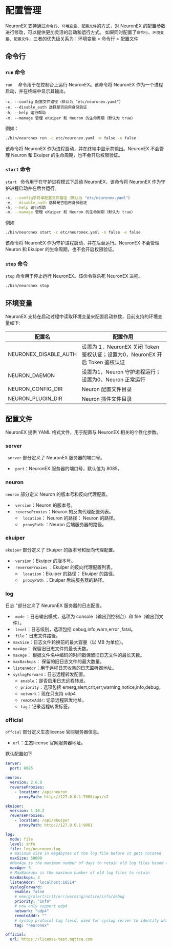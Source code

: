 # 配置管理

NeuronEX 支持通过`命令行`、`环境变量`、`配置文件`的方式，对 NeuronEX 的配置参数进行修改，可以提供更加灵活的启动和运行方式。
如果同时配置了`命令行`、`环境变量`、`配置文件`，三者的优先级关系为：环境变量 > 命令行 > 配置文件

## 命令行

### `run` 命令

`run  `  命令用于在控制台上运行 NeuronEX。该命令将 NeuronEX 作为一个进程启动，并在终端中显示其输出。

```shell
-c, --config 配置文件路径（默认为 "etc/neuronex.yaml"）
-e, --disable_auth 选择是否启用身份验证
-h, --help 运行帮助
-m, --manage 管理 eKuiper 和 Neuron 的生命周期（默认为 true）
```

例如：
```sh
./bin/neuronex run -c etc/neuronex.yaml -m false -e false
```

该命令将 NeuronEX 作为进程启动，并在终端中显示其输出。NeuronEX 不会管理 Neuron 和 Ekuiper 的生命周期，也不会开启权限验证。

### `start` 命令

`start ` 命令用于在守护进程模式下启动 NeuronEX，该命令将 NeuronEX 作为守护进程启动并在后台运行。

```sh
-c, --config字符串配置文件路径（默认为 "etc/neuronex.yaml"）
-e, --disable_auth 选择是否启用身份验证
-h, --help 运行帮助
-m, --manage 管理 eKuiper 和 Neuron 的生命周期（默认为 true）
```

例如

```sh
./bin/neuronex start -c etc/neuronex.yaml -m false -e false
```

该命令将 NeuronEX 作为守护进程启动，并在后台运行。NeuronEX 不会管理 Neuron 和 Ekuiper 的生命周期，也不会开启权限验证。

### `stop` 命令

`stop` 命令用于停止运行 NeuronEX。该命令将杀死 NeuronEX 进程。

```sh
./bin/neuronex stop
```

## 环境变量

NeuronEX 支持在启动过程中读取环境变量来配置启动参数，目前支持的环境变量如下:

| 配置名                          | 配置作用                                                                           |
| ------------------------------ | --------------------------------------------------------------------------------- |
| NEURONEX_DISABLE_AUTH          | 设置为 1，NeuronEX 关闭 Token 鉴权认证；设置为0，NeuronEX 开启 Token 鉴权认证                |
| NEURON_DAEMON                  | 设置为1，Neuron 守护进程运行；设置为0，Neuron 正常运行                                   |
| NEURON_CONFIG_DIR              | Neuron 配置文件目录                                                                  |
| NEURON_PLUGIN_DIR              | Neuron 插件文件目录                                                                  |
## 配置文件

NeuronEX 提供 YAML 格式文件，用于配置与 NeuronEX 相关的个性化参数。

### server

` server`  部分定义了 NeuronEX 服务器的端口号。

- ` port`：NeuronEX 服务器的端口号，默认值为 8085。

### neuron

` neuron ` 部分定义 Neuron 的版本号和反向代理配置。

- ` version`：Neuron 的版本号。
- ` reverseProxies`：Neuron 的反向代理配置列表。
  - ` location`： Neuron 的路径： Neuron 的路径。
  - ` proxyPath` ：Neuron 后端服务器的路径。

### ekuiper

` ekuiper ` 部分定义了 Ekuiper 的版本号和反向代理配置。

- ` version`：Ekuiper 的版本号。
- ` reverseProxies` ：Ekuiper 的反向代理配置列表。
  - ` location`：Ekuiper 的路径： Ekuiper 的路径。
  - ` proxyPath` ：Ekuiper 后端服务器的路径。

### log

日志 "部分定义了 NeuronEX 服务器的日志配置。

- ` mode` ：日志输出模式，选项为 console（输出到控制台）和 file（输出到文件）。
- ` level`：日志级别，选项包括 debug,info,warn,error ,fatal。
- ` file`：日志文件路径。
- `maxSize`：日志文件轮换前的最大容量（以 MB 为单位）。
- `maxAge`： 保留旧日志文件的最长天数。
- `maxAge`： 根据文件名中编码的时间戳保留旧日志文件的最长天数。
- `maxBackups`： 保留的旧日志文件的最大数量。
- `listenAddr`：用于远程日志收集的日志监听器地址。
- `syslogForward`：日志远程转发配置。
  - `enable`：是否启用日志远程转发。
  - `priority`：选项包括 emerg,alert,crit,err,warning,notice,info,debug。
  - `network`：现在只支持 udp4
  - `remoteAddr`: 记录远程转发地址。
  - `tag`：记录远程转发标签。

### official

`offcial` 部分定义生态license 官网服务器信息。

- `url`：生态license  官网服务器地址。

 默认配置如下

```yaml
server:
  port: 8085

neuron:
  version: 2.6.0
  reverseProxies:
    - location: /api/neuron
      proxyPath: http://127.0.0.1:7000/api/v2

ekuiper:
  version: 1.10.2
  reverseProxies:
    - location: /api/ekuiper
      proxyPath: http://127.0.0.1:9081

log:
  mode: file
  level: info
  file: log/neuronex.log
  # maximum size in megabytes of the log file before it gets rotated
  maxSize: 50000
  #MaxAge is the maximum number of days to retain old log files based on the timestamp encoded in their filename
  maxAge: 3
  # MaxBackups is the maximum number of old log files to retain
  maxBackups: 3
  listenAddr: "localhost:10514"
  syslogForward:
    enable: false
    # emerg/alert/crit/err/warning/notice/info/debug
    priority: "info"
    # now only support udp4
    network: "udp4"
    remoteAddr: ""
    # syslog protocol tag field, used for syslog server to identify which neuronex client send the syslog message
    tag: "neuronex"

official:
  url: https://license-test.mqttce.com
```
